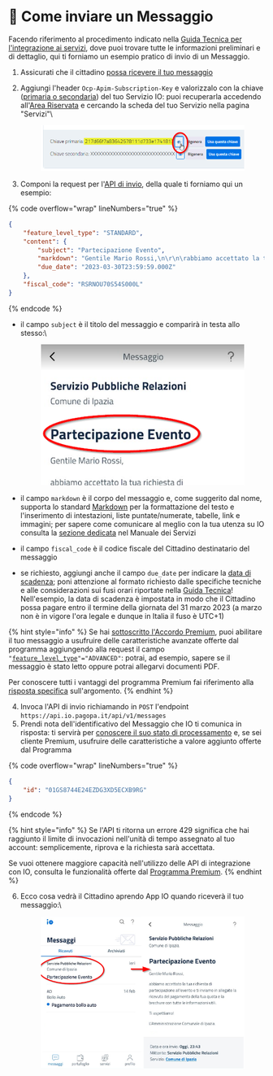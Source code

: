 # 📜 Come inviare un Messaggio

Facendo riferimento al procedimento indicato nella [Guida Tecnica per l'integrazione ai servizi](https://docs.pagopa.it/io-guida-tecnica/funzionalita/inviare-un-messaggio), dove puoi trovare tutte le informazioni preliminari e di dettaglio, qui ti forniamo un esempio pratico di invio di un Messaggio.

1. Assicurati che il cittadino [possa ricevere il tuo messaggio](https://docs.pagopa.it/kb-enti-servizi/tutorial-e-casi-duso/indice-dei-tutorial-e-dei-casi-duso/come-sapere-se-un-cittadino-ha-abilitata-la-ricezione-dei-messaggi-per-un-servizio)
2.  Aggiungi l'header `Ocp-Apim-Subscription-Key` e valorizzalo con la chiave ([primaria o secondaria](https://docs.pagopa.it/kb-enti-servizi/domande-frequenti/domande-e-risposte-sui-servizi-io#perche-ci-sono-due-api-key-per-servizio)) del tuo Servizio IO: puoi recuperarla accedendo all'[Area Riservata](https://selfcare.pagopa.it/) e cercando la scheda del tuo Servizio nella pagina "Servizi"\


    <figure><img src="../../.gitbook/assets/image.png" alt=""><figcaption></figcaption></figure>
3. Componi la request per l'[API di invio](https://docs.pagopa.it/io-guida-tecnica/api-e-specifiche/api-messaggi/submit-a-message-passing-the-user-fiscal\_code-in-the-request-body), della quale ti forniamo qui un esempio:

{% code overflow="wrap" lineNumbers="true" %}
```json
{
    "feature_level_type": "STANDARD",
    "content": {
        "subject": "Partecipazione Evento",
        "markdown": "Gentile Mario Rossi,\n\r\n\rabbiamo accettato la tua richiesta di partecipazione all'\''evento e ti inviamo in allegato la ricevuta del pagamento della tua quota e la brochure con tutte le informazioni utili.\n\rA Ti aspettiamo!\n\rL'\''Amministrazione Comunale di Ipazia.",
        "due_date": "2023-03-30T23:59:59.000Z"
    },
    "fiscal_code": "RSRNOU70S54S000L"
}
```
{% endcode %}

*   il campo `subject` è il titolo del messaggio e comparirà in testa allo stesso:\


    <figure><img src="../../.gitbook/assets/image (3).png" alt=""><figcaption></figcaption></figure>
* il campo `markdown` è il corpo del messaggio e, come suggerito dal nome, supporta lo standard [Markdown](https://it.wikipedia.org/wiki/Markdown) per la formattazione del testo e l'inserimento di intestazioni, liste puntate/numerate, tabelle, link e immagini; per sapere come comunicare al meglio con la tua utenza su IO consulta la [sezione dedicata](https://docs.pagopa.it/manuale-servizi/tono-di-voce/il-tono-di-voce-dei-servizi) nel Manuale dei Servizi
* il campo `fiscal_code` è il codice fiscale del Cittadino destinatario del messaggio
* se richiesto, aggiungi anche il campo `due_date` per indicare la [data di scadenza](https://docs.pagopa.it/manuale-servizi/comunicare-un-servizio/scadenze-importanti); poni attenzione al formato richiesto dalle specifiche tecniche e alle considerazioni sui fusi orari riportate nella [Guida Tecnica](https://docs.pagopa.it/io-guida-tecnica/api/api-messaggi/submit-a-message-passing-the-user-fiscal\_code-in-the-request-body#due\_date)!\
  Nell'esempio, la data di scadenza è impostata in modo che il Cittadino possa pagare entro il termine della giornata del 31 marzo 2023 (a marzo non è in vigore l'ora legale e dunque in Italia il fuso è UTC+1)

{% hint style="info" %}
Se hai [sottoscritto l'Accordo Premium](https://docs.pagopa.it/kb-enti-onboarding/domande-frequenti/domande-e-risposte-sullonboarding-in-io#come-posso-usufruire-del-programma-premium-di-io), puoi abilitare il tuo messaggio a usufruire delle caratteristiche avanzate offerte dal programma aggiungendo alla request il campo `"`[`feature_level_type`](https://docs.pagopa.it/io-guida-tecnica/api/api-messaggi/submit-a-message-passing-the-user-fiscal\_code-in-the-request-body#feature\_level\_type)`"="ADVANCED"`: potrai, ad esempio, sapere se il messaggio è stato letto oppure potrai allegarvi documenti PDF.

Per conoscere tutti i vantaggi del programma Premium fai riferimento alla [risposta specifica](https://docs.pagopa.it/kb-enti-messaggi/domande-frequenti/domande-e-risposte-sui-messaggi-io#che-vantaggi-avranno-i-miei-messaggi-se-aderisco-a-io-premium) sull'argomento.
{% endhint %}

4. Invoca l'API di invio richiamando in `POST` l'endpoint `https://api.io.pagopa.it/api/v1/messages`
5. Prendi nota dell'identificativo del Messaggio che IO ti comunica in risposta: ti servirà per [conoscere il suo stato di processamento](https://docs.pagopa.it/kb-enti-messaggi/tutorial-e-casi-duso/indice-dei-tutorial-e-dei-casi-duso/come-sapere-se-un-messaggio-e-stato-recapitato) e, se sei cliente Premium, usufruire delle caratteristiche a valore aggiunto offerte dal Programma

{% code overflow="wrap" lineNumbers="true" %}
```json
{
    "id": "01GS8744E24EZDG3XD5ECXB9RG"
}
```
{% endcode %}

{% hint style="info" %}
Se l'API ti ritorna un errore 429 significa che hai raggiunto il limite di invocazioni nell'unità di tempo assegnato al tuo account: semplicemente, riprova e la richiesta sarà accettata.

Se vuoi ottenere maggiore capacità nell'utilizzo delle API di integrazione con IO, consulta le funzionalità offerte dal [Programma Premium](https://docs.pagopa.it/area-riservata-enti-app-io/area-riservata-enti-app-io/processo-di-adesione-a-app-io/processo-di-adesione-a-app-io-premium).
{% endhint %}

6.  Ecco cosa vedrà il Cittadino aprendo App IO quando riceverà il tuo messaggio:\


    <figure><img src="../../.gitbook/assets/image (15).png" alt=""><figcaption></figcaption></figure>
